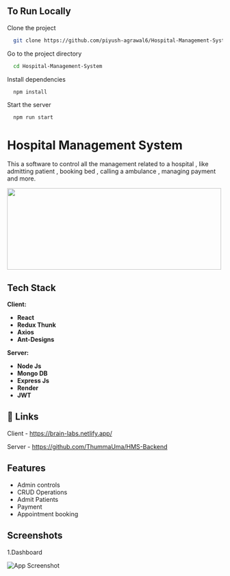 
## To Run Locally

Clone the project

```bash
  git clone https://github.com/piyush-agrawal6/Hospital-Management-System.git
```

Go to the project directory

```bash
  cd Hospital-Management-System
```

Install dependencies

```bash
  npm install
```

Start the server

```bash
  npm run start
```


# Hospital Management System

This a software to control all the management related to a hospital , like admitting patient , booking bed , calling a ambulance , managing payment and more.

<img src="https://i.ibb.co/4WkwWc2/logo.png" width="500" height="190px">


## Tech Stack

**Client:** 

- **React**
- **Redux Thunk**
- **Axios**
- **Ant-Designs**

**Server:**

- **Node Js**
- **Mongo DB**
- **Express Js**
- **Render**
- **JWT**


## 🔗 Links
Client - https://brain-labs.netlify.app/

Server - https://github.com/ThummaUma/HMS-Backend

## Features

- Admin controls
- CRUD Operations
- Admit Patients
- Payment
- Appointment booking


## Screenshots


1.Dashboard

![App Screenshot](https://i.ibb.co/1K6N1Hk/21-12-2022-12-45-28-REC.png)

